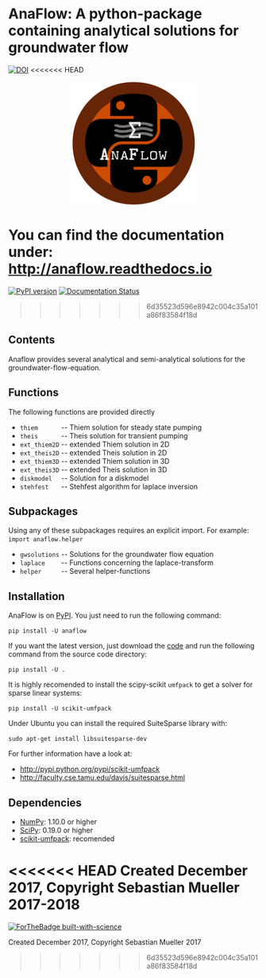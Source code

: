 AnaFlow: A python-package containing analytical solutions for groundwater flow
==============================================================================
[![DOI](https://zenodo.org/badge/116264578.svg)](https://zenodo.org/badge/latestdoi/116264578)
<<<<<<< HEAD

<p align="center">
<img src="/docs/source/Anaflow.png" alt="AnaFlow-LOGO" width="251px"/>
</p>

You can find the documentation under: http://anaflow.readthedocs.io
=======
[![PyPI version](https://badge.fury.io/py/anaflow.svg)](https://badge.fury.io/py/anaflow)
[![Documentation Status](https://readthedocs.org/projects/docs/badge/?version=latest)](https://anaflow.readthedocs.io/en/latest/)
>>>>>>> 6d35523d596e8942c004c35a101a86f83584f18d

Contents
--------
Anaflow provides several analytical and semi-analytical solutions for the
groundwater-flow-equation.

Functions
---------
The following functions are provided directly

 - `thiem      ` -- Thiem solution for steady state pumping
 - `theis      ` -- Theis solution for transient pumping
 - `ext_thiem2D` -- extended Thiem solution in 2D
 - `ext_theis2D` -- extended Theis solution in 2D
 - `ext_thiem3D` -- extended Thiem solution in 3D
 - `ext_theis3D` -- extended Theis solution in 3D
 - `diskmodel  ` -- Solution for a diskmodel
 - `stehfest   ` -- Stehfest algorithm for laplace inversion

Subpackages
-----------
Using any of these subpackages requires an explicit import.
For example: ``import anaflow.helper``

 - `gwsolutions` -- Solutions for the groundwater flow equation
 - `laplace    ` -- Functions concerning the laplace-transform
 - `helper     ` -- Several helper-functions

Installation
------------
AnaFlow is on [PyPI](https://pypi.org/project/anaflow/). You just need to run
the following command:

    pip install -U anaflow

If you want the latest version, just download the
[code](https://github.com/MuellerSeb/AnaFlow/archive/master.zip)
and run the following command from the source code directory:

    pip install -U .

It is highly recomended to install the scipy-scikit `umfpack` to get a solver
for sparse linear systems:

    pip install -U scikit-umfpack

Under Ubuntu you can install the required SuiteSparse library with:

    sudo apt-get install libsuitesparse-dev

For further information have a look at:
 - http://pypi.python.org/pypi/scikit-umfpack
 - http://faculty.cse.tamu.edu/davis/suitesparse.html

Dependencies
------------
 - [NumPy](http://www.numpy.org): 1.10.0 or higher
 - [SciPy](http://www.scipy.org): 0.19.0 or higher
 - [scikit-umfpack](http://pypi.python.org/pypi/scikit-umfpack): recomended

<<<<<<< HEAD
Created December 2017, Copyright Sebastian Mueller 2017-2018
=======
[![ForTheBadge built-with-science](http://ForTheBadge.com/images/badges/built-with-science.svg)](https://GitHub.com/Naereen/)

Created December 2017, Copyright Sebastian Mueller 2017
>>>>>>> 6d35523d596e8942c004c35a101a86f83584f18d
